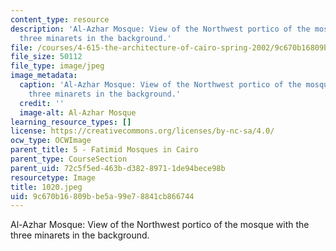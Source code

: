 ```yaml
---
content_type: resource
description: 'Al-Azhar Mosque: View of the Northwest portico of the mosque with the
  three minarets in the background.'
file: /courses/4-615-the-architecture-of-cairo-spring-2002/9c670b16809bbe5a99e78841cb866744_1020.jpeg
file_size: 50112
file_type: image/jpeg
image_metadata:
  caption: 'Al-Azhar Mosque: View of the Northwest portico of the mosque with the
    three minarets in the background.'
  credit: ''
  image-alt: Al-Azhar Mosque
learning_resource_types: []
license: https://creativecommons.org/licenses/by-nc-sa/4.0/
ocw_type: OCWImage
parent_title: 5 - Fatimid Mosques in Cairo
parent_type: CourseSection
parent_uid: 72c5f5ed-463b-d382-8971-1de94bece98b
resourcetype: Image
title: 1020.jpeg
uid: 9c670b16-809b-be5a-99e7-8841cb866744
---
```

Al-Azhar Mosque: View of the Northwest portico of the mosque with the three minarets in the background.